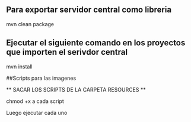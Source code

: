 ## Para exportar servidor central como libreria 
mvn clean package

## Ejecutar el siguiente comando en los proyectos que importen el serivdor central
mvn install

##Scripts para las imagenes 

** SACAR LOS SCRIPTS DE LA CARPETA RESOURCES **

chmod +x a cada script

Luego ejecutar cada uno
